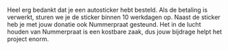 Heel erg bedankt dat je een autosticker hebt besteld. Als de betaling is verwerkt, sturen we je de sticker binnen 10 werkdagen op. Naast de sticker heb je met jouw donatie ook Nummerpraat gesteund. Het in de lucht houden van Nummerpraat is een kostbare zaak, dus jouw bijdrage helpt het project enorm.
